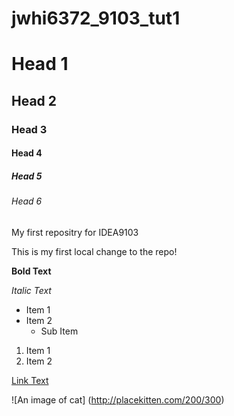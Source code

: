 # jwhi6372_9103_tut1
# Head 1
## Head 2
### Head 3
#### Head 4
##### Head 5
###### Head 6

My first repositry for IDEA9103

This is my first local change to the repo!

**Bold Text**

*Italic Text*

- Item 1
- Item 2
    - Sub Item

1. Item 1
2. Item 2

[Link Text](https://www.google.com/)

![An image of cat] (http://placekitten.com/200/300)
